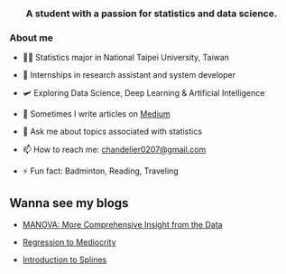 <h3 align="center"> A student with a passion for statistics and data science. </h3>

### About me

- 👨‍💻 Statistics major in National Taipei University, Taiwan

- 🔭 Internships in research assistant and system developer

- 🛩️ Exploring Data Science, Deep Learning & Artificial Intelligence 

- 📝 Sometimes I write articles on [Medium](https://medium.com/@blackteapanda)

- 💬 Ask me about topics associated with statistics

- 📫 How to reach me: chandelier0207@gmail.com

- ⚡ Fun fact: Badminton, Reading, Traveling 

## Wanna see my blogs

- [MANOVA: More Comprehensive Insight from the Data](https://medium.com/@blackteapanda/manova-more-comprehensive-insight-from-the-data-5e56e02910a)

- [Regression to Mediocrity](https://medium.com/@blackteapanda/regression-to-mediocrity-32c3c71f20b2)

- [Introduction to Splines](https://medium.com/@blackteapanda/introduction-to-splines-b8a559e5592f)
